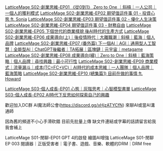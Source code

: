 [LatticeMage S02-創業思維-EP01 《從0到1》 Zero to One ｜斜槓｜一人公司｜一個人的獲利模式](https://youtu.be/aYZvxMGOxfc)
[LatticeMage S02-創業思維-EP02 期望值這件事 01 - 投資心態 ft. Sonia](https://youtu.be/Frob1Bu7Hjg)
[LatticeMage S02-創業思維-EP03 期望值這件事 02 - 優化人生決策](https://youtu.be/9UWfPpsmdY8)
[LatticeMage S02-創業思維-EP04 期望值這件事 03 - 財務自由](https://youtu.be/SvAUIRGmTds)
[LatticeMage S02-創業思維-EP05 下個世代的商業樣貌 後AI時代的生產方式](https://youtu.be/Le47HgJGaKs)
[LatticeMage S02-創業思維-EP06 成果導向(上)｜後疫情時代｜大離職潮｜斜槓｜藍海｜個人品牌](https://youtu.be/aqXNgqHISkw)
[LatticeMage S02-創業思維-EP07 (番外篇) 下一個AI｜AGI｜通用型人工智慧｜全能型AI｜ChatGPT後繼者｜TA拓展｜區塊鏈｜元宇宙｜metagame](https://youtu.be/UrZpPfYgHSY)
[LatticeMage S02-創業思維-EP08 成果導向(續)｜Zero to One｜斜槓｜藍海策略｜個人品牌｜尋找興趣｜最小可行性](https://youtu.be/oI-KF1q34rA)
[LatticeMage S02-創業思維-EP09 商業模式｜流量漏斗｜成本(TC=FC+VC)｜AI時代的成本思維｜一人團隊｜個人品牌｜藍海策略](https://youtu.be/qzW6LdJIF1M)
[LatticeMage S02-創業思維-EP10 (總集篇1) 目前在做的事情 ft. Howard](https://youtu.be/s7a7GcNtLQE)

[LatticeMage S03-個人成長-EP01 心態｜灰階思考｜心智模型書單](https://youtu.be/-W_18XZ0zgE)
[LatticeMage S03-個人成長-EP02 AI時代下反思如何探索自己的興趣](https://youtu.be/_4WrDm1W0ag)


歡迎加入DC群 AI魔法師公會(https://discord.gg/xHjzATYCfN) 來聊AI或當AI溝通師

因為舊的頻道不小心手滑砍錯  目前先批量上傳
缺文件連結或字幕的話請留言給我  我會補上




LatticeMage S01-閒聊-EP01 GPT 4的啟發  繪圖AI增強
LatticeMage S01-閒聊 EP 003 閱讀器｜正版受害者｜電子書、遊戲、音樂、軟體的DRM｜DRM free
